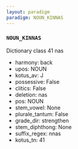 ```yaml
---
layout: paradigm
paradigm: NOUN_KINNAS
---
```

### ` NOUN_KINNAS `

Dictionary class 41 nas
* harmony: back
* upos: NOUN
* kotus_av: J
* possessive: False
* clitics: False
* deletion: nas
* pos: NOUN
* stem_vowel: None
* plurale_tantum: False
* grade_dir: strengthen
* stem_diphthong: None
* suffix_regex: nnas
* kotus_tn: 41
